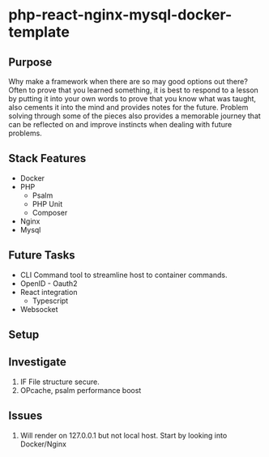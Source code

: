 # php-react-nginx-mysql-docker-template


## Purpose

Why make a framework when there are so may good options out there? Often to prove that you learned something, it is best to respond to a lesson by putting it into your own words to prove that you know what was taught, also cements it into the mind and provides notes for the future. Problem solving through some of the pieces also provides a memorable journey that can be reflected on and improve instincts when dealing with future problems.

## Stack Features

- Docker
- PHP
    - Psalm
    - PHP Unit 
    - Composer
- Nginx
- Mysql

## Future Tasks
- CLI Command tool to streamline host to container commands.
- OpenID - Oauth2
- React integration
    - Typescript
- Websocket

## Setup


## Investigate
1. IF File structure secure.
1. OPcache, psalm performance boost

## Issues
1. Will render on 127.0.0.1 but not local host. Start by looking into Docker/Nginx